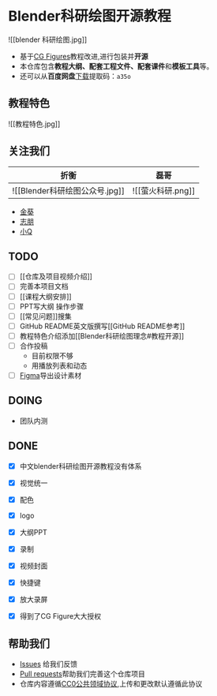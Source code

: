 # Blender科研绘图开源教程

![[blender 科研绘图.jpg]]

- 基于[CG Figures](https://www.youtube.com/channel/UCk1jnnmyARHbP9nfEWUuyhQ)教程改进,进行包装并**开源**
- 本仓库包含**教程大纲、配套工程文件、配套课件**和**模板工具**等。
- 还可以从**百度网盘**[下载](https://pan.baidu.com/s/1A_hdLK3UTxnqjb4g5cdHqw)提取码：`a35o` 


## 教程特色

![[教程特色.jpg]]


## 关注我们


 | 折衡                           | 磊哥              |
 | ------------------------------ | ----------------- |
 | ![[Blender科研绘图公众号.jpg]] | ![[萤火科研.png]] |
- [金葵](https://space.bilibili.com/320750885)
- [志朋](https://space.bilibili.com/20635174)
- [小Q](https://space.bilibili.com/182765092/)



## TODO
- [ ] [[仓库及项目视频介绍]]
- [ ] 完善本项目文档
- [ ] [[课程大纲安排]]
- [ ] PPT写大纲 操作步骤
- [ ] [[常见问题]]搜集
- [ ] GitHub README英文版撰写[[GitHub README参考]]
- [ ] 教程特色介绍添加[[Blender科研绘图理念#教程开源]]
- [ ] 合作投稿
	- 目前权限不够
	- 用播放列表和动态
- [ ] [Figma](https://www.figma.com/file/tdOOnEO3ARticRpMrMYznQ/Blender%E7%A7%91%E7%A0%94%E7%BB%98%E5%9B%BE?node-id=455%3A1292)导出设计素材

## DOING

- 团队内测

## DONE

- [x] 中文blender科研绘图开源教程没有体系
- [x] 视觉统一
- [x] 配色
- [x] logo
- [x] 大纲PPT
- [x] 录制
- [x] 视频封面
- [x] 快捷键
- [x] 放大录屏
- [x] 得到了CG Figure大大授权




 ## 帮助我们
-   [Issues](https://github.com/leoopeope/blender-for-scientific-illustration/issues) 给我们反馈
-   [Pull requests](https://github.com/leoopeope/blender-for-scientific-illustration/pulls)帮助我们完善这个仓库项目
- 仓库内容遵循[CC0公共领域协议](https://creativecommons.org/publicdomain/zero/1.0/deed.zh),上传和更改默认遵循此协议

